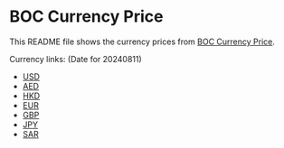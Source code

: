 # BOC Currency Price

This README file shows the currency prices from [BOC Currency Price](https://www.boc.cn/sourcedb/whpj/).

Currency links: (Date for 20240811)

- [USD](https://bocurrencyprice.techina.science/BOC_CURRENCY_PRICE/USD/20240811.json)
- [AED](https://bocurrencyprice.techina.science/BOC_CURRENCY_PRICE/AED/20240811.json)
- [HKD](https://bocurrencyprice.techina.science/BOC_CURRENCY_PRICE/HKD/20240811.json)
- [EUR](https://bocurrencyprice.techina.science/BOC_CURRENCY_PRICE/EUR/20240811.json)
- [GBP](https://bocurrencyprice.techina.science/BOC_CURRENCY_PRICE/GBP/20240811.json)
- [JPY](https://bocurrencyprice.techina.science/BOC_CURRENCY_PRICE/JPY/20240811.json)
- [SAR](https://bocurrencyprice.techina.science/BOC_CURRENCY_PRICE/SAR/20240811.json)
